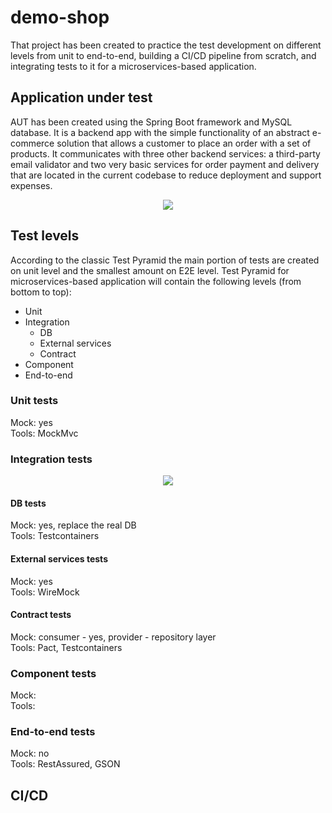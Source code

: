 # demo-shop

That project has been created to practice the test development on different levels from unit to end-to-end, building a CI/CD pipeline from scratch, and integrating tests to it for a microservices-based application.

## Application under test

AUT has been created using the Spring Boot framework and MySQL database.
It is a backend app with the simple functionality of an abstract e-commerce solution that allows a customer to place an order with a set of products.
It communicates with three other backend services: a third-party email validator and two very basic services for order payment and delivery that are located in the current codebase to reduce deployment and support expenses.

<p align="center">
  <img src="https://github.com/sergey-fedorov/demo-shop/assets/11277217/9b49db51-7534-497b-99d5-cc38d52c9ba3"/>
</p>

## Test levels

According to the classic Test Pyramid the main portion of tests are created on unit level and the smallest amount on E2E level.
Test Pyramid for microservices-based application will contain the following levels (from bottom to top):
* Unit
* Integration
  * DB
  * External services
  * Contract
* Component
* End-to-end

### Unit tests
Mock: yes <br/>
Tools: MockMvc

### Integration tests

<p align="center">
  <img src="https://github.com/sergey-fedorov/demo-shop/assets/11277217/cf799450-33a6-4233-932f-28f9206844a0"/>
</p>

#### DB tests
Mock: yes, replace the real DB <br/>
Tools: Testcontainers

#### External services tests
Mock: yes <br/>
Tools: WireMock

#### Contract tests
Mock: consumer - yes, provider - repository layer <br/>
Tools: Pact, Testcontainers

### Component tests
Mock: <br/>
Tools:

### End-to-end tests
Mock: no <br/>
Tools: RestAssured, GSON

## CI/CD
